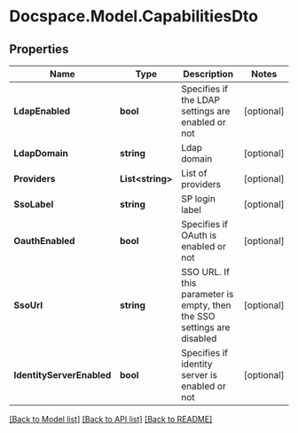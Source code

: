 # Docspace.Model.CapabilitiesDto

## Properties

Name | Type | Description | Notes
------------ | ------------- | ------------- | -------------
**LdapEnabled** | **bool** | Specifies if the LDAP settings are enabled or not | [optional] 
**LdapDomain** | **string** | Ldap domain | [optional] 
**Providers** | **List&lt;string&gt;** | List of providers | [optional] 
**SsoLabel** | **string** | SP login label | [optional] 
**OauthEnabled** | **bool** | Specifies if OAuth is enabled or not | [optional] 
**SsoUrl** | **string** | SSO URL. If this parameter is empty, then the SSO settings are disabled | [optional] 
**IdentityServerEnabled** | **bool** | Specifies if identity server is enabled or not | [optional] 

[[Back to Model list]](../README.md#documentation-for-models) [[Back to API list]](../README.md#documentation-for-api-endpoints) [[Back to README]](../README.md)

